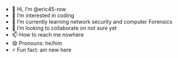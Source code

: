 - 👋 Hi, I’m @eric45-row
- 👀 I’m interested in coding
- 🌱 I’m currently learning network security and computer Forensics 
- 💞️ I’m looking to collaborate on not sure yet
- 📫 How to reach me nowhere
- 😄 Pronouns: he/him
- ⚡ Fun fact: am new here

<!---
eric45-row/eric45-row is a ✨ special ✨ repository because its `README.md` (this file) appears on your GitHub profile.
You can click the Preview link to take a look at your changes.
--->
